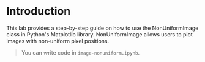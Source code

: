 # Introduction

This lab provides a step-by-step guide on how to use the NonUniformImage class in Python's Matplotlib library. NonUniformImage allows users to plot images with non-uniform pixel positions.

> You can write code in `image-nonuniform.ipynb`.
